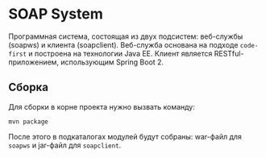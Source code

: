 # SOAP System
Программная система, состоящая из двух подсистем: веб-службы (soapws) и клиента (soapclient). Веб-служба основана на подходе `code-first` и построена на технологии Java EE. Клиент является RESTful-приложением, использующим Spring Boot 2.

## Сборка
Для сборки в корне проекта нужно вызвать команду:
```
mvn package
```
После этого в подкаталогах модулей будут собраны: war-файл для `soapws` и jar-файл для `soapclient`.


